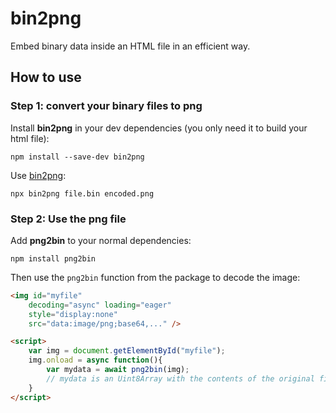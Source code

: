 # bin2png
Embed binary data inside an HTML file in an efficient way.

## How to use

### Step 1: convert your binary files to png

Install **bin2png** in your dev dependencies (you only need it to build your html file):
```
npm install --save-dev bin2png
```

Use [bin2png](https://www.npmjs.com/package/bin2png):

```
npx bin2png file.bin encoded.png
```

### Step 2: Use the png file


Add **png2bin** to your normal dependencies:

```
npm install png2bin
```

Then use the `png2bin` function from the package to decode the image:

```html
<img id="myfile"
    decoding="async" loading="eager"
    style="display:none"
    src="data:image/png;base64,..." />

<script>
    var img = document.getElementById("myfile");
    img.onload = async function(){
        var mydata = await png2bin(img);
        // mydata is an Uint8Array with the contents of the original file
    }
</script>
```
